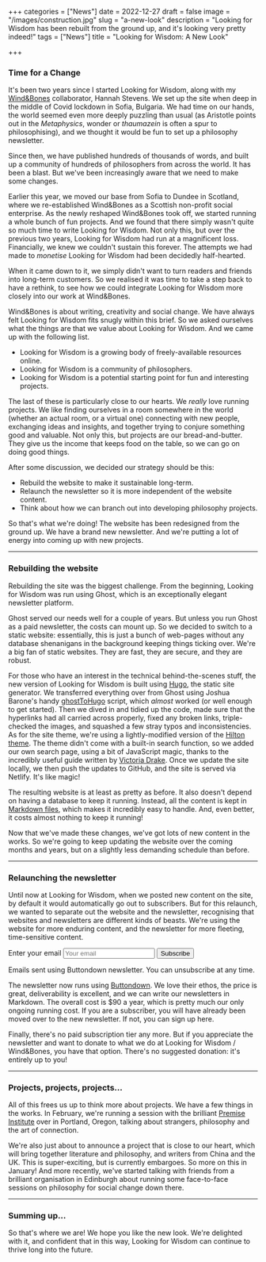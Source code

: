 +++
categories = ["News"]
date = 2022-12-27
draft = false
image = "/images/construction.jpg"
slug = "a-new-look"
description = "Looking for Wisdom has been rebuilt from the ground up, and it's looking very pretty indeed!"
tags = ["News"]
title = "Looking for Wisdom: A New Look"

+++

### Time for a Change

It's been two years since I started Looking for Wisdom, along with my [Wind&Bones](https://www.windandbones.com) collaborator, Hannah Stevens. We set up the site when deep in the middle of Covid lockdown in Sofia, Bulgaria. We had time on our hands, the world seemed even more deeply puzzling than usual (as Aristotle points out in the *Metaphysics*, wonder or *thaumazein* is often a spur to philosophising), and we thought it would be fun to set up a philosophy newsletter.

Since then, we have published hundreds of thousands of words, and built up a community of hundreds of philosophers from across the world. It has been a blast. But we've been increasingly aware that we need to make some changes. 

Earlier this year, we moved our base from Sofia to Dundee in Scotland, where we re-established Wind&Bones as a Scottish non-profit social enterprise. As the newly reshaped Wind&Bones took off, we started running a whole bunch of fun projects. And we found that there simply wasn't quite so much time to write Looking for Wisdom. Not only this, but over the previous two years, Looking for Wisdom had run at a magnificent loss. Financially, we knew we couldn't sustain this forever. The attempts we had made to *monetise* Looking for Wisdom had been decidedly half-hearted.

When it came down to it, we simply didn't want to turn readers and friends into long-term customers. So we realised it was time to take a step back to have a rethink, to see how we could integrate Looking for Wisdom more closely into our work at Wind&Bones.

Wind&Bones is about writing, creativity and social change. We have always felt Looking for Wisdom fits snugly within this brief. So we asked ourselves what the things are that we value about Looking for Wisdom. And we came up with the following list. 

- Looking for Wisdom is a growing body of freely-available resources online. 
- Looking for Wisdom is a community of philosophers. 
- Looking for Wisdom is a potential starting point for fun and interesting projects.

The last of these is particularly close to our hearts. We *really* love running projects. We like finding ourselves in a room somewhere in the world (whether an actual room, or a virtual one) connecting with new people, exchanging ideas and insights, and together trying to conjure something good and valuable. Not only this, but projects are our bread-and-butter. They give us the income that keeps food on the table, so we can go on doing good things.

After some discussion, we decided our strategy should be this:

- Rebuild the website to make it sustainable long-term.
- Relaunch the newsletter so it is more independent of the website content.
- Think about how we can branch out into developing philosophy projects.

So that's what we're doing! The website has been redesigned from the ground up. We have a brand new newsletter. And we're putting a lot of energy into coming up with new projects.

---

### Rebuilding the website
Rebuilding the site was the biggest challenge. From the beginning, Looking for Wisdom was run using Ghost, which is an exceptionally elegant newsletter platform.

Ghost served our needs well for a couple of years. But unless you run Ghost as a paid newsletter, the costs can mount up. So we decided to switch to a static website: essentially, this is just a bunch of web-pages without any database shenanigans in the background keeping things ticking over. We're a big fan of static websites. They are fast, they are secure, and they are robust.

For those who have an interest in the technical behind-the-scenes stuff, the new version of Looking for Wisdom is built using [Hugo](https://gohugo.io/), the static site generator. We transferred everything over from Ghost using Joshua Barone's handy [ghostToHugo](https://github.com/jbarone/ghostToHugo) script, which *almost* worked (or well enough to get started). Then we dived in and tidied up the code, made sure that the hyperlinks had all carried across properly, fixed any broken links, triple-checked the images, and squashed a few stray typos and inconsistencies. As for the site theme, we're using a lightly-modified version of the [Hilton theme](https://themeforest.net/item/hilton-super-simple-portfolio-theme-for-hugo/37588589). The theme didn't come with a built-in search function, so we added our own search page, using a bit of JavaScript magic, thanks to the incredibly useful guide written by [Victoria Drake](https://victoria.dev/blog/add-search-to-hugo-static-sites-with-lunr/). Once we update the site locally, we then push the updates to GitHub, and the site is served via Netlify. It's like magic!

The resulting website is at least as pretty as before. It also doesn't depend on having a database to keep it running. Instead, all the content is kept in [Markdown files](https://en.wikipedia.org/wiki/Markdown), which makes it incredibly easy to handle. And, even better, it costs almost nothing to keep it running!

Now that we've made these changes, we've got lots of new content in the works. So we're going to keep updating the website over the coming months and years, but on a slightly less demanding schedule than before.

---

### Relaunching the newsletter
Until now at Looking for Wisdom, when we posted new content on the site, by default it would automatically go out to subscribers. But for this relaunch, we wanted to separate out the website and the newsletter, recognising that websites and newsletters are different kinds of beasts. We're using the website for more enduring content, and the newsletter for more fleeting, time-sensitive content.

<div class="hero__subscribe">
<form class="subscribe-form validate" action="https://buttondown.email/api/emails/embed-subscribe/lookingforwisdom" method="post" target="popupwindow"  onsubmit="window.open('https://buttondown.email/lookingforwisdom', 'popupwindow')"
              class="embeddable-buttondown-form"
            >
              <label class="screen-reader-text" for="bd-email">Enter your email</label>
              <input class="subscribe-email required email" id="mce-EMAIL" type="email" name="email" id="bd-email" placeholder="Your email"/>
              <input class="button button--primary button--small subscribe-button" id="membedded-subscribe" type="submit" value="Subscribe" />
              <p class="greyout">
                Emails sent using Buttondown newsletter. You can unsubscribe at any time.
              </p>
            </form>
</div>

The newsletter now runs using [Buttondown](https://buttondown.email/). We love their ethos, the price is great, deliverability is excellent, and we can write our newsletters in Markdown. The overall cost is $90 a year, which is pretty much our only ongoing running cost. If you are a subscriber, you will have already been moved over to the new newsletter. If not, you can sign up here.

Finally, there's no paid subscription tier any more. But if you appreciate the newsletter and want to donate to what we do at Looking for Wisdom / Wind&Bones, you have that option. There's no suggested donation: it's entirely up to you!

---

### Projects, projects, projects...
All of this frees us up to think more about projects. We have a few things in the works. In February, we're running a session with the brilliant [Premise Institute](/projects/premise-institute/) over in Portland, Oregon, talking about strangers, philosophy and the art of connection.

We're also just about to announce a project that is close to our heart, which will bring together literature and philosophy, and writers from China and the UK. This is super-exciting, but is currently embargoes. So more on this in January! And more recently, we've started talking with friends from a brilliant organisation in Edinburgh about running some face-to-face sessions on philosophy for social change down there.

---

### Summing up...
So that's where we are! We hope you like the new look. We're delighted with it, and confident that in this way, Looking for Wisdom can continue to thrive long into the future. 
